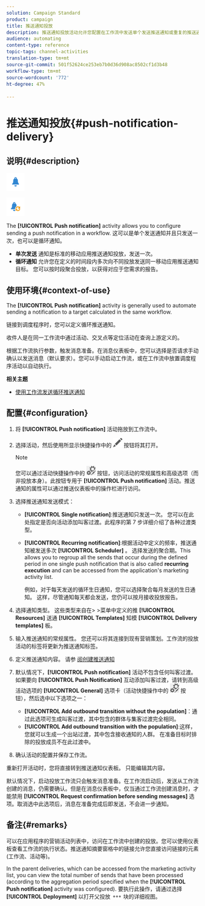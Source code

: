 ```yaml
---
solution: Campaign Standard
product: campaign
title: 推送通知投放
description: 推送通知投放活动允许您配置在工作流中发送单个发送推送通知或重复的推送通知。
audience: automating
content-type: reference
topic-tags: channel-activities
translation-type: tm+mt
source-git-commit: 501f52624ce253eb7b0d36d908ac8502cf1d3b48
workflow-type: tm+mt
source-wordcount: '772'
ht-degree: 47%

---
```



# 推送通知投放{#push-notification-delivery}

## 说明{#description}

![](assets/push.png)

![](assets/recurrentpush.png)

The **[!UICONTROL Push notification]** activity allows you to configure sending a push notification in a workflow. 这可以是单个发送通知并且只发送一次，也可以是循环通知。

* **单次发送** 通知是标准的移动应用推送通知投放，发送一次。
* **循环通知** 允许您在定义的时间段内多次向不同投放发送同一移动应用推送通知目标。 您可以按时段聚合投放，以获得对应于您需求的报告。

## 使用环境{#context-of-use}

The **[!UICONTROL Push notification]** activity is generally used to automate sending a notification to a target calculated in the same workflow.

链接到调度程序时，您可以定义循环推送通知。

收件人是在同一工作流中通过活动、交叉点等定位活动在查询上游定义的。

根据工作流执行参数，触发消息准备。在消息仪表板中，您可以选择是否请求手动确认以发送消息（默认要求）。您可以手动启动工作流，或在工作流中放置调度程序活动以自动执行。

**相关主题**

* [使用工作流发送循环推送通知](../../automating/using/recurring-push-notifications.md)

## 配置{#configuration}

1. 将 **[!UICONTROL Push notification]** 活动拖放到工作流中。
1. 选择活动，然后使用所显示快捷操作中的 ![](assets/edit_darkgrey-24px.png) 按钮将其打开。

   >[!NOTE]
   >
   >您可以通过活动快捷操作中的 ![](assets/dlv_activity_params-24px.png) 按钮，访问活动的常规属性和高级选项（而非投放本身）。此按钮专用于 **[!UICONTROL Push notification]** 活动。推送通知的属性可以通过推送仪表板中的操作栏进行访问。

1. 选择推送通知发送模式：

   * **[!UICONTROL Single notification]**:推送通知只发送一次。 您可以在此处指定是否向活动添加叫客过渡。此程序的第 7 步详细介绍了各种过渡类型。
   * **[!UICONTROL Recurring notification]**:根据活动中定义的频率，推送通知被发送多次 **[!UICONTROL Scheduler]** 。 选择发送的聚合期。This allows you to regroup all the sends that occur during the defined period in one single push notification that is also called **recurring execution** and can be accessed from the application&#39;s marketing activity list.

      例如，对于每天发送的循环生日通知，您可以选择聚合每月发送的生日通知。 这样，尽管通知每天都会发送，您仍可以按月接收投放报告。

1. 选择通知类型。 这些类型来自在> >菜单中定义的推 **[!UICONTROL Resources]** 送通 **[!UICONTROL Templates]** 知模 **[!UICONTROL Delivery templates]** 板。
1. 输入推送通知的常规属性。 您还可以将其连接到现有营销策划。工作流的投放活动的标签将更新为推送通知标签。
1. 定义推送通知内容。 请参 [阅创建推送通知](../../channels/using/preparing-and-sending-a-push-notification.md)
1. 默认情况下，**[!UICONTROL Push notification]** 活动不包含任何叫客过渡。如果要向 **[!UICONTROL Push Notification]** 互动添加叫客过渡，请转到高级活动选项的 **[!UICONTROL General]** 选项卡（活动快捷操作中的 ![](assets/dlv_activity_params-24px.png) 按钮），然后选中以下选项之一：

   * **[!UICONTROL Add outbound transition without the population]**：通过此选项可生成叫客过渡，其中包含的群体与集客过渡完全相同。
   * **[!UICONTROL Add outbound transition with the population]**:这样，您就可以生成一个出站过渡，其中包含接收通知的人群。 在准备目标时排除的投放成员不在此过渡中。

1. 确认活动的配置并保存工作流。

重新打开活动时，您将直接转到推送通知仪表板。 只能编辑其内容。

默认情况下，启动投放工作流只会触发消息准备。在工作流启动后，发送从工作流创建的消息，仍需要确认。但是在消息仪表板中，仅当通过工作流创建消息时，才能禁用 **[!UICONTROL Request confirmation before sending messages]** 选项。取消选中此选项后，消息在准备完成后即发送，不会进一步通知。

## 备注{#remarks}

可以在应用程序的营销活动列表中，访问在工作流中创建的投放。您可以使用仪表板查看工作流的执行状态。推送通知摘要窗格中的链接允许您直接访问链接的元素(工作流、活动等)。

In the parent deliveries, which can be accessed from the marketing activity list, you can view the total number of sends that have been processed (according to the aggregation period specified when the **[!UICONTROL Push notification]** activity was configured). 要执行此操作，请通过选择 **[!UICONTROL Deployment]** 以打开父投放 ![](assets/wkf_dlv_detail_button.png) 块的详细视图。
